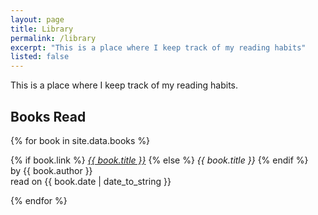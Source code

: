 ```yaml
---
layout: page
title: Library
permalink: /library
excerpt: "This is a place where I keep track of my reading habits"
listed: false
---
```


This is a place where I keep track of my reading habits. <!-- Part of this motivation is to exercise my own agency over the process of quantifying different aspects of my life. In an age where almost all human actions are reduced to mere statistical data inputs, to resist is to either gain agency over this statistical process, or to become a caveman who is entirely isolated from technology. The former is an action that I take, the later is an utopian wish.  -->

## Books Read

{% for book in site.data.books %}
  <p>
    {% if book.link %}
      <a href="{{ book.link }}"><i>{{ book.title }}</i></a>
    {% else %}
      <i>{{ book.title }}</i>
    {% endif %} <br>
    by {{ book.author }} <br>
    read on {{ book.date | date_to_string }}
  </p>
{% endfor %}
